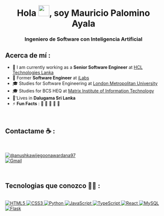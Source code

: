<h1 align="center">Hola <img src="https://media.giphy.com/media/hvRJCLFzcasrR4ia7z/giphy.gif" width="35">, soy Mauricio Palomino Ayala</h1>

<h3 align="center" >Ingeniero de Software con Inteligencia Artificial</h3>


## Acerca de mí :

- 🏢 I am currently working as a **Senior Software Engineer** at [HCL Technologies Lanka](https://hclsrilanka.com/contact-us/)
- 🏢 Former **Software Engineer** at [iLabs](https://www.ilabs.lk/)
- 🎓 Studies for Software Engineering at [London Metropolitan University](https://www.londonmet.ac.uk/)
- 🎓 Studies for BCS HEQ at [Matrix Institute of Information Technology](http://www.matrix-edu.com/)
- 🏡'Lives in **Dalugama Sri Lanka**
- ⚡ **Fun Facts** : 🍕 🏉 🏏 🎥 🚞

<br>

## Contactame ☕ :

<br>

[![@anushkawijegoonawardana97](https://img.icons8.com/fluency/48/000000/linkedin.png)](https://www.linkedin.com/in/mauricio-palomino-ayala-16a24a274/)  
[![Gmail](https://img.icons8.com/color/48/000000/gmail-new.png)](mailto:mauriciopalomino39@gmail.com) 

<br>

## Tecnologias que conozco 🧑‍💻 :

<br>
  <!-- HTML -->
  <a href="https://developer.mozilla.org/en-US/docs/Web/HTML" target="_blank">
    <img src="https://img.icons8.com/color/48/000000/html-5--v1.png" alt="HTML5" />
  </a>
  <!-- CSS -->
  <a href="https://developer.mozilla.org/en-US/docs/Web/CSS" target="_blank">
    <img src="https://img.icons8.com/color/48/000000/css3.png" alt="CSS3" />
  </a>
  <a href="https://www.python.org/" target="_blank">
    <img src="https://img.icons8.com/color/48/000000/python.png" alt="Python" />
  </a>
  <!-- JavaScript -->
  <a href="https://developer.mozilla.org/en-US/docs/Web/JavaScript" target="_blank">
    <img src="https://img.icons8.com/color/48/000000/javascript--v1.png" alt="JavaScript" />
  </a>
  <!-- TypeScript -->
  <a href="https://www.typescriptlang.org/" target="_blank">
    <img src="https://img.icons8.com/color/48/000000/typescript.png" alt="TypeScript" />
  </a>
  <!-- React -->
  <a href="https://react.dev/" target="_blank">
    <img src="https://img.icons8.com/office/48/000000/react.png" alt="React" />
  </a>
  <!-- MySQL -->
  <a href="https://www.mysql.com/" target="_blank">
    <img src="https://img.icons8.com/color/48/000000/mysql-logo.png" alt="MySQL" />
  </a>
  <!-- Flask -->
  <a href="https://flask.palletsprojects.com/" target="_blank">
    <img src="https://img.icons8.com/ios-filled/50/000000/flask.png" alt="Flask" />
  </a>

<br>

